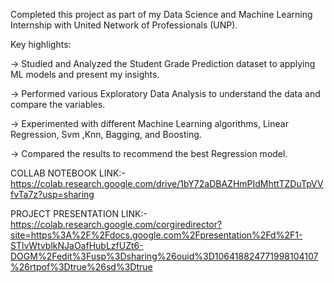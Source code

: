 Completed this project as part of my Data Science and Machine Learning Internship with United Network of Professionals (UNP).

Key highlights:

-> Studied and Analyzed the Student Grade Prediction dataset to applying ML models and present my insights.

-> Performed various Exploratory Data Analysis to understand the data and compare the variables.

-> Experimented with different Machine Learning algorithms, Linear Regression, Svm ,Knn, Bagging, and Boosting.

-> Compared the results to recommend the best Regression model.

COLLAB NOTEBOOK LINK:-https://colab.research.google.com/drive/1bY72aDBAZHmPIdMhttTZDuTpVVfvTa7z?usp=sharing

PROJECT PRESENTATION LINK:-https://colab.research.google.com/corgiredirector?site=https%3A%2F%2Fdocs.google.com%2Fpresentation%2Fd%2F1-STlvWtvblkNJaOafHubLzfUZt6-DOGM%2Fedit%3Fusp%3Dsharing%26ouid%3D106418824771998104107%26rtpof%3Dtrue%26sd%3Dtrue
